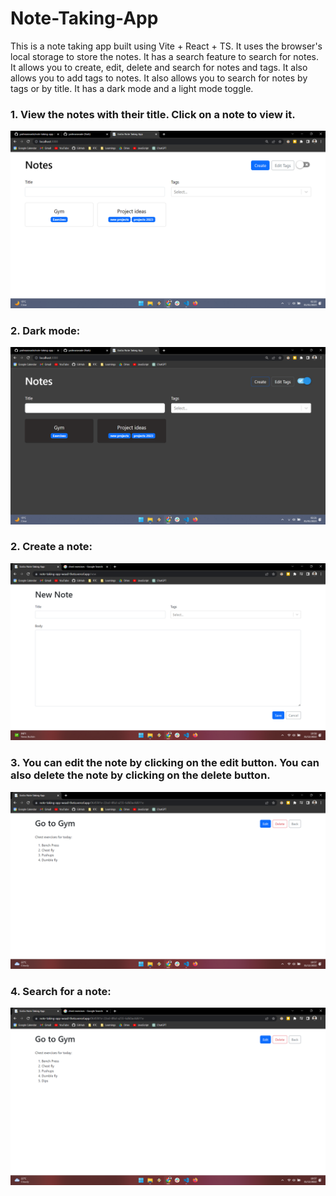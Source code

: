 # Note-Taking-App

This is a note taking app built using Vite + React + TS. It uses the browser's local storage to store the notes. It has a search feature to search for notes. It allows you to create, edit, delete and search for notes and tags. It also allows you to add tags to notes. It also allows you to search for notes by tags or by title. It has a dark mode and a light mode toggle.
### 1. View the notes with their title. Click on a note to view it.
   <img src="./src/assets/1.png">

   ### 2. Dark mode:
   <img src="./src/assets/dark.png">

### 2. Create a note:
![2](./src/assets/2.png)

   ### 3. You can edit the note by clicking on the edit button. You can also delete the note by clicking on the delete button.
![3](./src/assets/3.png)

### 4. Search for a note:
![4](./src/assets/4.png)
